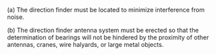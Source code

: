 (a) The direction finder must be located to minimize interference from noise.

(b) The direction finder antenna system must be erected so that the determination of bearings will not be hindered by the proximity of other antennas, cranes, wire halyards, or large metal objects.

